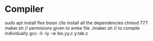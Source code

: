# Compiler
sudo apt install flex bison
//to install all the dependencies
chmod 777 maker.sh // permisions given to amke file
./maker.sh
// to compile individually
gcc -ll -ly -w lex.yy.c y.tab.c
